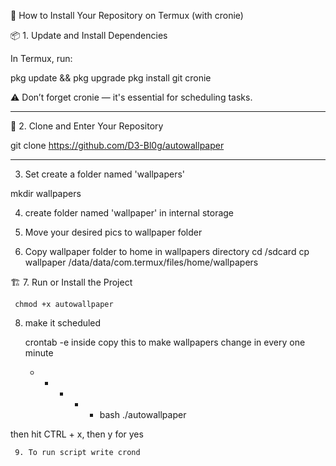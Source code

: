 
📲 How to Install Your Repository on Termux (with cronie)

📦 1. Update and Install Dependencies

In Termux, run:

pkg update && pkg upgrade
pkg install git cronie

 ⚠️ Don’t forget cronie — it's essential for scheduling tasks.




---

📁 2. Clone and Enter Your Repository

git clone https://github.com/D3-Bl0g/autowallpaper


---
   3. Set create a folder named 'wallpapers'

 mkdir wallpapers
 
   4. create folder named 'wallpaper' in internal storage

   5. Move your desired pics to wallpaper folder
  
   6. Copy wallpaper folder to home in wallpapers
directory 
      cd /sdcard
      cp wallpaper /data/data/com.termux/files/home/wallpapers


     
🏗️ 7. Run or Install the Project

     chmod +x autowallpaper

   8. make it scheduled
      
      crontab -e
inside copy this to make wallpapers change in every
 one minute


        * * * * * bash ./autowallpaper

then hit CTRL + x, then y for yes

     9. To run script write crond


